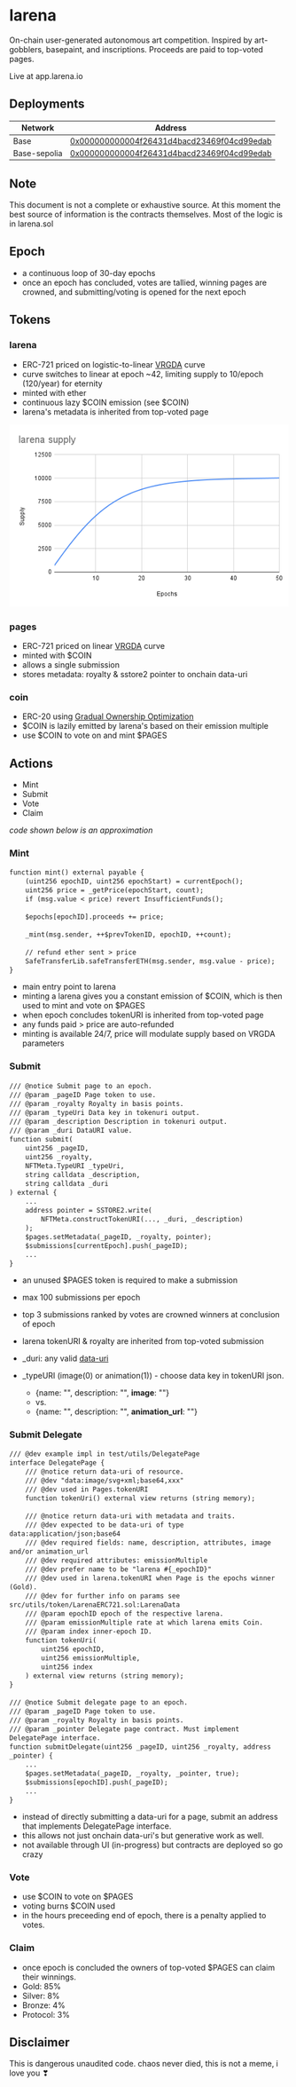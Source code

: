 # larena

On-chain user-generated autonomous art competition.
Inspired by art-gobblers, basepaint, and inscriptions.
Proceeds are paid to top-voted pages.

Live at app.larena.io

## Deployments

| Network       | Address                                                                           |
| ------------- | --------------------------------------------------------------------------------- |
| Base          |[0x000000000004f26431d4bacd23469f04cd99edab](https://basescan.org/address/0x000000000004f26431d4bacd23469f04cd99edab)|
| Base-sepolia  |[0x000000000004f26431d4bacd23469f04cd99edab](https://basescan.org/address/0x000000000004f26431d4bacd23469f04cd99edab)|

## Note

This document is not a complete or exhaustive source. At this moment the best source of information is the contracts themselves. Most of the logic is in larena.sol

## Epoch

- a continuous loop of 30-day epochs
- once an epoch has concluded, votes are tallied, winning pages are crowned, and submitting/voting is opened for the next epoch

## Tokens

### larena

- ERC-721 priced on logistic-to-linear [VRGDA](https://www.paradigm.xyz/2022/08/vrgda#logistic-issuance-schedule) curve
- curve switches to linear at epoch ~42, limiting supply to 10/epoch (120/year) for eternity
- minted with ether
- continuous lazy $COIN emission (see $COIN)
- larena's metadata is inherited from top-voted page
  
![larena supply](/assets/larena%20supply.png)

### pages

- ERC-721 priced on linear [VRGDA](https://www.paradigm.xyz/2022/08/vrgda#linear) curve
- minted with $COIN
- allows a single submission
- stores metadata: royalty & sstore2 pointer to onchain data-uri

### coin

- ERC-20 using [Gradual Ownership Optimization](https://www.paradigm.xyz/2022/09/goo)
- $COIN is lazily emitted by larena's based on their emission multiple
- use $COIN to vote on and mint $PAGES

## Actions
- Mint
- Submit
- Vote
- Claim

*code shown below is an approximation*

### Mint

```solidity
function mint() external payable {
    (uint256 epochID, uint256 epochStart) = currentEpoch();
    uint256 price = _getPrice(epochStart, count);
    if (msg.value < price) revert InsufficientFunds();

    $epochs[epochID].proceeds += price;

    _mint(msg.sender, ++$prevTokenID, epochID, ++count);

    // refund ether sent > price
    SafeTransferLib.safeTransferETH(msg.sender, msg.value - price);
}
```

- main entry point to larena
- minting a larena gives you a constant emission of $COIN, which is then used to mint and vote on $PAGES
- when epoch concludes tokenURI is inherited from top-voted page
- any funds paid > price are auto-refunded
- minting is available 24/7, price will modulate supply based on VRGDA parameters

### Submit

```solidity
/// @notice Submit page to an epoch.
/// @param _pageID Page token to use.
/// @param _royalty Royalty in basis points.
/// @param _typeUri Data key in tokenuri output.
/// @param _description Description in tokenuri output.
/// @param _duri DataURI value.
function submit(
    uint256 _pageID,
    uint256 _royalty,
    NFTMeta.TypeURI _typeUri,
    string calldata _description,
    string calldata _duri
) external {
    ...
    address pointer = SSTORE2.write(
        NFTMeta.constructTokenURI(..., _duri, _description)
    );
    $pages.setMetadata(_pageID, _royalty, pointer);
    $submissions[currentEpoch].push(_pageID);
    ...
}
```

- an unused $PAGES token is required to make a submission
- max 100 submissions per epoch
- top 3 submissions ranked by votes are crowned winners at conclusion of epoch
- larena tokenURI & royalty are inherited from top-voted submission

- _duri: any valid [data-uri](https://developer.mozilla.org/en-US/docs/Web/HTTP/Basics_of_HTTP/Data_URLs)
- _typeURI (image(0) or animation(1)) - choose data key in tokenURI json. 
    - {name: "", description: "", **image**: ""} 
    - vs.
    - {name: "", description: "", **animation_url**: ""}

### Submit Delegate
```solidity
/// @dev example impl in test/utils/DelegatePage
interface DelegatePage {
    /// @notice return data-uri of resource.
    /// @dev "data:image/svg+xml;base64,xxx"
    /// @dev used in Pages.tokenURI
    function tokenUri() external view returns (string memory);

    /// @notice return data-uri with metadata and traits.
    /// @dev expected to be data-uri of type data:application/json;base64
    /// @dev required fields: name, description, attributes, image and/or animation_url
    /// @dev required attributes: emissionMultiple
    /// @dev prefer name to be "larena #{_epochID}"
    /// @dev used in larena.tokenURI when Page is the epochs winner (Gold).
    /// @dev for further info on params see src/utils/token/LarenaERC721.sol:LarenaData
    /// @param epochID epoch of the respective larena.
    /// @param emissionMultiple rate at which larena emits Coin.
    /// @param index inner-epoch ID.
    function tokenUri(
        uint256 epochID,
        uint256 emissionMultiple,
        uint256 index
    ) external view returns (string memory);
}

/// @notice Submit delegate page to an epoch.
/// @param _pageID Page token to use.
/// @param _royalty Royalty in basis points.
/// @param _pointer Delegate page contract. Must implement DelegatePage interface.
function submitDelegate(uint256 _pageID, uint256 _royalty, address _pointer) {
    ...
    $pages.setMetadata(_pageID, _royalty, _pointer, true);
    $submissions[epochID].push(_pageID);
    ...
}
```

- instead of directly submitting a data-uri for a page, submit an address that implements DelegatePage interface.
- this allows not just onchain data-uri's but generative work as well.
- not available through UI (in-progress) but contracts are deployed so go crazy

### Vote

- use $COIN to vote on $PAGES
- voting burns $COIN used
- in the hours preceeding end of epoch, there is a penalty applied to votes.

### Claim

- once epoch is concluded the owners of top-voted $PAGES can claim their winnings.
- Gold: 85%
- Silver: 8%
- Bronze: 4%
- Protocol: 3%

## Disclaimer
This is dangerous unaudited code.
chaos never died, this is not a meme, i love you ❣
